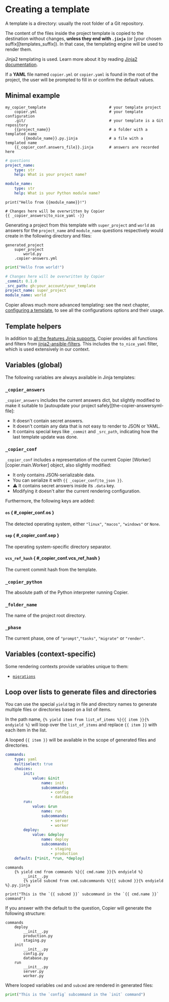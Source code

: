 # Creating a template

A template is a directory: usually the root folder of a Git repository.

The content of the files inside the project template is copied to the destination
without changes, **unless they end with `.jinja`** (or [your chosen
suffix][templates_suffix]). In that case, the templating engine will be used to render
them.

Jinja2 templating is used. Learn more about it by reading
[Jinja2 documentation](https://jinja.palletsprojects.com/).

If a **YAML** file named `copier.yml` or `copier.yaml` is found in the root of the
project, the user will be prompted to fill in or confirm the default values.

## Minimal example

```tree result="shell"
my_copier_template                            # your template project
    copier.yml                                # your template configuration
    .git/                                     # your template is a Git repository
    {{project_name}}                          # a folder with a templated name
        {{module_name}}.py.jinja              # a file with a templated name
    {{_copier_conf.answers_file}}.jinja       # answers are recorded here
```

```yaml title="copier.yml"
# questions
project_name:
    type: str
    help: What is your project name?

module_name:
    type: str
    help: What is your Python module name?
```

```python+jinja title="{{project_name}}/{{module_name}}.py.jinja"
print("Hello from {{module_name}}!")
```

```yaml+jinja title="{{_copier_conf.answers_file}}.jinja"
# Changes here will be overwritten by Copier
{{ _copier_answers|to_nice_yaml -}}
```

Generating a project from this template with `super_project` and `world` as answers for
the `project_name` and `module_name` questions respectively would create in the
following directory and files:

```tree result="shell"
generated_project
    super_project
        world.py
    .copier-answers.yml
```

```python title="super_project/world.py"
print("Hello from world!")
```

```yaml title=".copier-answers.yml"
# Changes here will be overwritten by Copier
_commit: 0.1.0
_src_path: gh:your_account/your_template
project_name: super_project
module_name: world
```

Copier allows much more advanced templating: see the next chapter,
[configuring a template](configuring.md), to see all the configurations options and
their usage.

## Template helpers

In addition to
[all the features Jinja supports](https://jinja.palletsprojects.com/en/3.1.x/templates/),
Copier provides all functions and filters from
[jinja2-ansible-filters](https://gitlab.com/dreamer-labs/libraries/jinja2-ansible-filters/).
This includes the `to_nice_yaml` filter, which is used extensively in our context.

## Variables (global)

The following variables are always available in Jinja templates:

### `_copier_answers`

`_copier_answers` includes the current answers dict, but slightly modified to make it
suitable to [autoupdate your project safely][the-copier-answersyml-file]:

-   It doesn't contain secret answers.
-   It doesn't contain any data that is not easy to render to JSON or YAML.
-   It contains special keys like `_commit` and `_src_path`, indicating how the last
    template update was done.

### `_copier_conf`

`_copier_conf` includes a representation of the current Copier
[Worker][copier.main.Worker] object, also slightly modified:

-   It only contains JSON-serializable data.
-   You can serialize it with `{{ _copier_conf|to_json }}`.
-   ⚠️ It contains secret answers inside its `.data` key.
-   Modifying it doesn't alter the current rendering configuration.

Furthermore, the following keys are added:

#### `os` { #\_copier_conf.os }

The detected operating system, either `"linux"`, `"macos"`, `"windows"` or `None`.

#### `sep` { #\_copier_conf.sep }

The operating system-specific directory separator.

#### `vcs_ref_hash` { #\_copier_conf.vcs_ref_hash }

The current commit hash from the template.

### `_copier_python`

The absolute path of the Python interpreter running Copier.

### `_folder_name`

The name of the project root directory.

### `_phase`

The current phase, one of `"prompt"`,`"tasks"`, `"migrate"` or `"render"`.

## Variables (context-specific)

Some rendering contexts provide variables unique to them:

-   [`migrations`](configuring.md#migrations)

## Loop over lists to generate files and directories

You can use the special `yield` tag in file and directory names to generate multiple
files or directories based on a list of items.

In the path name, `{% yield item from list_of_items %}{{ item }}{% endyield %}` will
loop over the `list_of_items` and replace `{{ item }}` with each item in the list.

A looped `{{ item }}` will be available in the scope of generated files and directories.

```yaml title="copier.yml"
commands:
    type: yaml
    multiselect: true
    choices:
        init:
            value: &init
                name: init
                subcommands:
                    - config
                    - database
        run:
            value: &run
                name: run
                subcommands:
                    - server
                    - worker
        deploy:
            value: &deploy
                name: deploy
                subcommands:
                    - staging
                    - production
    default: [*init, *run, *deploy]
```

```tree result="shell"
commands
    {% yield cmd from commands %}{{ cmd.name }}{% endyield %}
        __init__.py
        {% yield subcmd from cmd.subcommands %}{{ subcmd }}{% endyield %}.py.jinja
```

```python+jinja title="{% yield subcmd from cmd.subcommands %}{{ subcmd }}{% endyield %}.py.jinja"
print("This is the `{{ subcmd }}` subcommand in the `{{ cmd.name }}` command")
```

If you answer with the default to the question, Copier will generate the following
structure:

```tree result="shell"
commands
    deploy
        __init__.py
        production.py
        staging.py
    init
        __init__.py
        config.py
        database.py
    run
        __init__.py
        server.py
        worker.py
```

Where looped variables `cmd` and `subcmd` are rendered in generated files:

```python title="commands/init/config.py"
print("This is the `config` subcommand in the `init` command")
```
